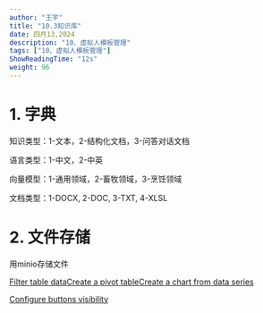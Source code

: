 ```yaml
---
author: "王宇"
title: "10.3知识库"
date: 四月13,2024
description: "10、虚拟人模板管理"
tags: ["10、虚拟人模板管理"]
ShowReadingTime: "12s"
weight: 96
---
```

1\. 字典
======

知识类型：1-文本，2-结构化文档，3-问答对话文档

语言类型：1-中文，2-中英

向量模型：1-通用领域，2-畜牧领域，3-烹饪领域

文档类型：1-DOCX, 2-DOC, 3-TXT, 4-XLSL

2\. 文件存储
========

用minio存储文件

[Filter table data](#)[Create a pivot table](#)[Create a chart from data series](#)

[Configure buttons visibility](/users/tfac-settings.action)